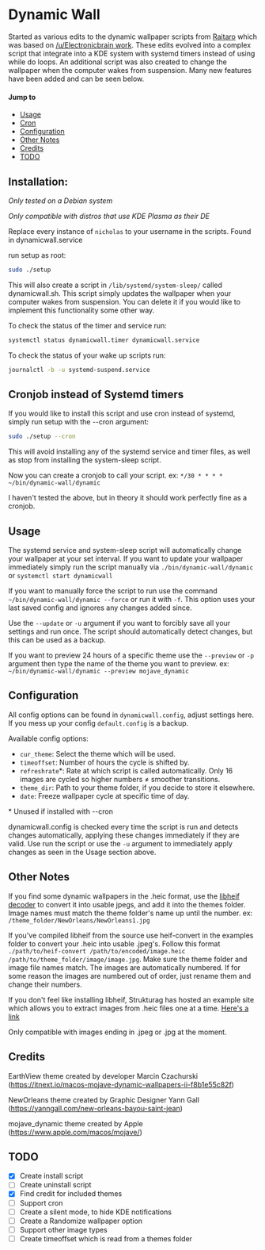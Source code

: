 # Dynamic Wall

Started as various edits to the dynamic wallpaper scripts from [Raitaro](https://gitlab.com/RaitaroH/dynamic-wall) which was based on [/u/Electronicbrain work](https://www.reddit.com/r/unixporn/comments/a7mga5/plasma_a_clone_of_macos_mojaves_dynamic_wallpaper/). These edits evolved into a complex script that integrate into a KDE system with systemd timers instead of using while do loops. An additional script was also created to change the wallpaper when the computer wakes from suspension. Many new features have been added and can be seen below.

#### Jump to

-   [Usage](#usage)
-   [Cron](#cronjob-instead-of-systemd-timers)
-   [Configuration](#configuration)
-   [Other Notes](#other-notes)
-   [Credits](#credits)
-   [TODO](#todo)

## Installation:  
*Only tested on a Debian system*

*Only compatible with distros that use KDE Plasma as their DE*

Replace every instance of `nicholas` to your username in the scripts. Found in dynamicwall.service

run setup as root:
```sh
sudo ./setup
```

This will also create a script in `/lib/systemd/system-sleep/` called dynamicwall.sh. This script simply updates the wallpaper when your computer wakes from suspension. You can delete it if you would like to implement this functionality some other way.

To check the status of the timer and service run:
```sh
systemctl status dynamicwall.timer dynamicwall.service
```

To check the status of your wake up scripts run:
```sh
journalctl -b -u systemd-suspend.service
```

## Cronjob instead of Systemd timers

If you would like to install this script and use cron instead of systemd, simply run setup with the --cron argument:
```sh
sudo ./setup --cron
```

This will avoid installing any of the systemd service and timer files, as well as stop from installing the system-sleep script.

Now you can create a cronjob to call your script. ex: `*/30 * * * * ~/bin/dynamic-wall/dynamic`

I haven't tested the above, but in theory it should work perfectly fine as a cronjob.

## Usage
The systemd service and system-sleep script will automatically change your wallpaper at your set interval. If you want to update your wallpaper immediately simply run the script manually via `./bin/dynamic-wall/dynamic` or `systemctl start dynamicwall`

If you want to manually force the script to run use the command `~/bin/dynamic-wall/dynamic --force` or run it with `-f`. This option uses your last saved config and ignores any changes added since.

Use the `--update` or `-u` argument if you want to forcibly save all your settings and run once. The script should automatically detect changes, but this can be used as a backup.

If you want to preview 24 hours of a specific theme use the `--preview` or `-p` argument then type the name of the theme you want to preview. ex: `~/bin/dynamic-wall/dynamic --preview mojave_dynamic`

## Configuration
All config options can be found in `dynamicwall.config`, adjust settings here. If you mess up your config `default.config` is a backup.

Available config options:
*   `cur_theme`: Select the theme which will be used.
*   `timeoffset`: Number of hours the cycle is shifted by.
*   `refreshrate`\*: Rate at which script is called automatically. Only 16 images are cycled so higher numbers ≠ smoother transitions.
*   `theme_dir`: Path to your theme folder, if you decide to store it elsewhere.
*   `date`: Freeze wallpaper cycle at specific time of day.

\* Unused if installed with --cron

dynamicwall.config is checked every time the script is run and detects changes automatically, applying these changes immediately if they are valid. Use run the script or use the `-u` argument to immediately apply changes as seen in the Usage section above.

## Other Notes

If you find some dynamic wallpapers in the .heic format, use the [libheif decoder](https://github.com/strukturag/libheif) to convert it into usable jpegs, and add it into the themes folder. Image names must match the theme folder's name up until the number. ex: `/theme_folder/NewOrleans/NewOrleans1.jpg`

If you've compiled libheif from the source use heif-convert in the examples folder to convert your .heic into usable .jpeg's. Follow this format `./path/to/heif-convert /path/to/encoded/image.heic /path/to/theme_folder/image/image.jpg`. Make sure the theme folder and image file names match. The images are automatically numbered. If for some reason the images are numbered out of order, just rename them and change their numbers.

If you don't feel like installing libheif, Strukturag has hosted an example site which allows you to extract images from .heic files one at a time. [Here's a link](https://strukturag.github.io/libheif/)

Only compatible with images ending in .jpeg or .jpg at the moment.

## Credits
EarthView theme created by developer Marcin Czachurski (<https://itnext.io/macos-mojave-dynamic-wallpapers-ii-f8b1e55c82f>)

NewOrleans theme created by Graphic Designer Yann Gall (<https://yanngall.com/new-orleans-bayou-saint-jean>)

mojave_dynamic theme created by Apple (<https://www.apple.com/macos/mojave/>)



## TODO
-   [x]  Create install script
-   [ ]  Create uninstall script
-   [x]  Find credit for included themes
-   [ ]  Support cron
-   [ ]  Create a silent mode, to hide KDE notifications
-   [ ]  Create a Randomize wallpaper option
-   [ ]  Support other image types
-   [ ]  Create timeoffset which is read from a themes folder
